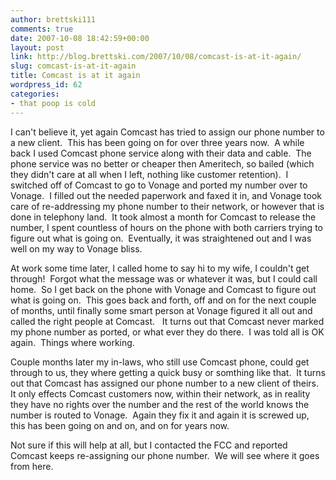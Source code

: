 ```yaml
---
author: brettski111
comments: true
date: 2007-10-08 18:42:59+00:00
layout: post
link: http://blog.brettski.com/2007/10/08/comcast-is-at-it-again/
slug: comcast-is-at-it-again
title: Comcast is at it again
wordpress_id: 62
categories:
- that poop is cold
---
```


I can't believe it, yet again Comcast has tried to assign our phone number to a new client.  This has been going on for over three years now.  A while back I used Comcast phone service along with their data and cable.  The phone service was no better or cheaper then Ameritech, so bailed (which they didn't care at all when I left, nothing like customer retention).  I switched off of Comcast to go to Vonage and ported my number over to Vonage.  I filled out the needed paperwork and faxed it in, and Vonage took care of re-addressing my phone number to their network, or however that is done in telephony land.  It took almost a month for Comcast to release the number, I spent countless of hours on the phone with both carriers trying to figure out what is going on.  Eventually, it was straightened out and I was well on my way to Vonage bliss.

At work some time later, I called home to say hi to my wife, I couldn't get through!  Forgot what the message was or whatever it was, but I could call home.  So I get back on the phone with Vonage and Comcast to figure out what is going on.  This goes back and forth, off and on for the next couple of months, until finally some smart person at Vonage figured it all out and called the right people at Comcast.   It turns out that Comcast never marked my phone number as ported, or what ever they do there.  I was told all is OK again.  Things where working.

Couple months later my in-laws, who still use Comcast phone, could get through to us, they where getting a quick busy or somthing like that.  It turns out that Comcast has assigned our phone number to a new client of theirs.  It only effects Comcast customers now, within their network, as in reality they have no rights over the number and the rest of the world knows the number is routed to Vonage.  Again they fix it and again it is screwed up, this has been going on and on, and on for years now.

Not sure if this will help at all, but I contacted the FCC and reported Comcast keeps re-assigning our phone number.  We will see where it goes from here.
